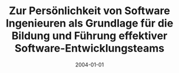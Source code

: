 ---
abstract: ''
authors:
- Wolfgang Zuser
date: '2004-01-01'
featured: false
links:
- name: Publik
  url: https://publik.tuwien.ac.at/showentry.php?ID=138846&lang=1
publication_types:
- '7'
publishDate: '2004-01-01'
title: Zur Persönlichkeit von Software Ingenieuren als Grundlage für die Bildung und
  Führung effektiver Software-Entwicklungsteams
url_pdf: ''
---